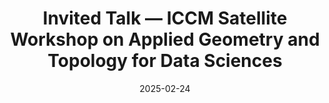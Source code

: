 ---
title: Invited Talk — ICCM Satellite Workshop on Applied Geometry and Topology for Data Sciences
event: ICCM Satellite Workshop on “Applied Geometry and Topology for Data Sciences”
location: Shanghai Institute for Mathematics and Interdisciplinary Sciences (SIMIS), China
date: "2025-02-24"
date_end: "2025-02-28"
summary: Invited Talk on topological machine learning.
featured: false
---